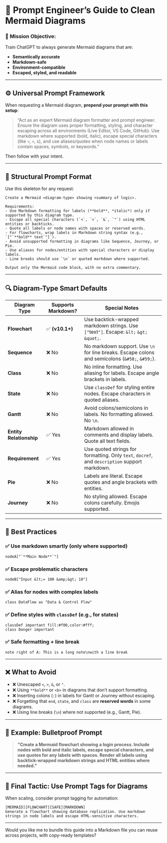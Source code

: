 # 🧭 **Prompt Engineer’s Guide to Clean Mermaid Diagrams**

### 🎯 **Mission Objective:**
Train ChatGPT to always generate Mermaid diagrams that are:
- **Semantically accurate**
- **Markdown-safe**
- **Environment-compatible**
- **Escaped, styled, and readable**

---

## ⚙️ **Universal Prompt Framework**

When requesting a Mermaid diagram, **prepend your prompt with this setup**:

> “Act as an expert Mermaid diagram formatter and prompt engineer. Ensure the diagram uses proper formatting, styling, and character escaping across all environments (Live Editor, VS Code, GitHub). Use markdown where supported (bold, italic), escape special characters (like `<`, `>`, `&`), and use aliases/quotes when node names or labels contain spaces, symbols, or keywords.”

Then follow with your intent.

---

## 🧱 **Structural Prompt Format**

Use this skeleton for any request:

```
Create a Mermaid <diagram-type> showing <summary of logic>.

Requirements:
- Use Markdown formatting for labels (**bold**, *italic*) only if supported by this diagram type.
- Escape all special characters (`<`, `>`, `&`, `"`) using HTML entities or backticks.
- Quote all labels or node names with spaces or reserved words.
- For flowcharts, wrap labels in Markdown string syntax (e.g., `["`**bold** text`"]`).
- Avoid unsupported formatting in diagrams like Sequence, Journey, or Pie.
- Use aliases for nodes/entities with special characters or display labels.
- Line breaks should use `\n` or quoted markdown where supported.

Output only the Mermaid code block, with no extra commentary.
```

---

## 🔍 **Diagram-Type Smart Defaults**

| Diagram Type       | Supports Markdown? | Special Notes |
|--------------------|---------------------|----------------|
| **Flowchart**       | ✅ **(v10.1+)**        | Use backtick-wrapped markdown strings. Use `["`text`"]`. Escape: `&lt;` `&gt;` `&quot;`. |
| **Sequence**        | ❌ No                 | No markdown support. Use `\n` for line breaks. Escape colons and semicolons (`&#58;`, `&#59;`). |
| **Class**           | ❌ No                 | No inline formatting. Use aliasing for labels. Escape angle brackets in labels. |
| **State**           | ❌ No                 | Use `classDef` for styling entire nodes. Escape characters in quoted aliases. |
| **Gantt**           | ❌ No                 | Avoid colons/semicolons in labels. No formatting allowed. No `\n`. |
| **Entity Relationship** | ✅ Yes             | Markdown allowed in comments and display labels. Quote all text fields. |
| **Requirement**     | ✅ Yes               | Use quoted strings for formatting. Only `text`, `docref`, and `description` support markdown. |
| **Pie**             | ❌ No                 | Labels are literal. Escape quotes and angle brackets with entities. |
| **Journey**         | ❌ No                 | No styling allowed. Escape colons carefully. Emojis supported. |

---

## 📐 **Best Practices**

### ✅ Use markdown smartly (only where supported)
```
nodeA["`**Main Node**`"]
```

### ✅ Escape problematic characters
```
nodeB["Input &lt;= 100 &amp;&gt; 10"]
```

### ✅ Alias for nodes with complex labels
```
class DataFlow as "Data & Control Flow"
```

### ✅ Define styles with `classDef` (e.g., for states)
```
classDef important fill:#f00,color:#fff;
class Danger important
```

### ✅ Safe formatting + line break
```
note right of A: This is a long note\nwith a line break
```

---

## ❌ **What to Avoid**

- ❌ Unescaped `<`, `>`, `&`, or `"`.
- ❌ Using `**bold**` or `<b>` in diagrams that don’t support formatting.
- ❌ Inserting colons (`:`) in labels for Gantt or Journey without escaping.
- ❌ Forgetting that `end`, `state`, and `class` are **reserved words** in some diagrams.
- ❌ Using line breaks (`\n`) where not supported (e.g., Gantt, Pie).

---

## 🚨 Example: Bulletproof Prompt

> **"Create a Mermaid flowchart showing a login process. Include nodes with bold and italic labels, escape special characters, and use quotes for any labels with spaces. Render all labels using backtick-wrapped markdown strings and HTML entities where needed."**

---

## 🧭 Final Tactic: Use Prompt Tags for Diagrams

When scaling, consider prompt tagging for automation:

```
[MERMAID][FLOWCHART][SAFE][MARKDOWN]
Generate a flowchart showing database replication. Use markdown strings in node labels and escape HTML-sensitive characters.
```

---

Would you like me to bundle this guide into a Markdown file you can reuse across projects, with copy-ready templates?